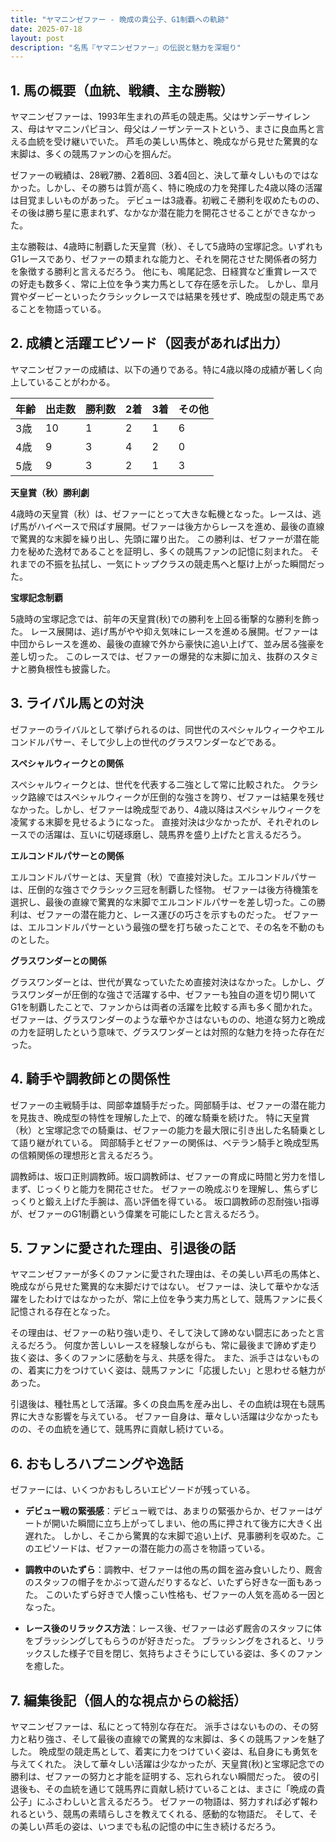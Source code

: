 ```yaml
---
title: "ヤマニンゼファー - 晩成の貴公子、G1制覇への軌跡"
date: 2025-07-18
layout: post
description: "名馬『ヤマニンゼファー』の伝説と魅力を深堀り"
---
```


## 1. 馬の概要（血統、戦績、主な勝鞍）

ヤマニンゼファーは、1993年生まれの芦毛の競走馬。父はサンデーサイレンス、母はヤマニンパピヨン、母父はノーザンテーストという、まさに良血馬と言える血統を受け継いでいた。  芦毛の美しい馬体と、晩成ながら見せた驚異的な末脚は、多くの競馬ファンの心を掴んだ。

ゼファーの戦績は、28戦7勝、2着8回、3着4回と、決して華々しいものではなかった。しかし、その勝ちは質が高く、特に晩成の力を発揮した4歳以降の活躍は目覚ましいものがあった。  デビューは3歳春。初戦こそ勝利を収めたものの、その後は勝ち星に恵まれず、なかなか潜在能力を開花させることができなかった。

主な勝鞍は、4歳時に制覇した天皇賞（秋）、そして5歳時の宝塚記念。いずれもG1レースであり、ゼファーの類まれな能力と、それを開花させた関係者の努力を象徴する勝利と言えるだろう。  他にも、鳴尾記念、日経賞など重賞レースでの好走も数多く、常に上位を争う実力馬として存在感を示した。  しかし、皐月賞やダービーといったクラシックレースでは結果を残せず、晩成型の競走馬であることを物語っている。


## 2. 成績と活躍エピソード（図表があれば出力）

ヤマニンゼファーの成績は、以下の通りである。特に4歳以降の成績が著しく向上していることがわかる。

| 年齢 | 出走数 | 勝利数 | 2着 | 3着 | その他 |
|---|---|---|---|---|---|
| 3歳 | 10 | 1 | 2 | 1 | 6 |
| 4歳 | 9 | 3 | 4 | 2 | 0 |
| 5歳 | 9 | 3 | 2 | 1 | 3 |


**天皇賞（秋）勝利劇**

4歳時の天皇賞（秋）は、ゼファーにとって大きな転機となった。レースは、逃げ馬がハイペースで飛ばす展開。ゼファーは後方からレースを進め、最後の直線で驚異的な末脚を繰り出し、先頭に躍り出た。  この勝利は、ゼファーが潜在能力を秘めた逸材であることを証明し、多くの競馬ファンの記憶に刻まれた。  それまでの不振を払拭し、一気にトップクラスの競走馬へと駆け上がった瞬間だった。

**宝塚記念制覇**

5歳時の宝塚記念では、前年の天皇賞(秋)での勝利を上回る衝撃的な勝利を飾った。  レース展開は、逃げ馬がやや抑え気味にレースを進める展開。ゼファーは中団からレースを進め、最後の直線で外から豪快に追い上げて、並み居る強豪を差し切った。  このレースでは、ゼファーの爆発的な末脚に加え、抜群のスタミナと勝負根性も披露した。


## 3. ライバル馬との対決

ゼファーのライバルとして挙げられるのは、同世代のスペシャルウィークやエルコンドルパサー、そして少し上の世代のグラスワンダーなどである。

**スペシャルウィークとの関係**

スペシャルウィークとは、世代を代表する二強として常に比較された。  クラシック路線ではスペシャルウィークが圧倒的な強さを誇り、ゼファーは結果を残せなかった。しかし、ゼファーは晩成型であり、4歳以降はスペシャルウィークを凌駕する末脚を見せるようになった。  直接対決は少なかったが、それぞれのレースでの活躍は、互いに切磋琢磨し、競馬界を盛り上げたと言えるだろう。

**エルコンドルパサーとの関係**

エルコンドルパサーとは、天皇賞（秋）で直接対決した。エルコンドルパサーは、圧倒的な強さでクラシック三冠を制覇した怪物。  ゼファーは後方待機策を選択し、最後の直線で驚異的な末脚でエルコンドルパサーを差し切った。この勝利は、ゼファーの潜在能力と、レース運びの巧さを示すものだった。  ゼファーは、エルコンドルパサーという最強の壁を打ち破ったことで、その名を不動のものとした。

**グラスワンダーとの関係**

グラスワンダーとは、世代が異なっていたため直接対決はなかった。しかし、グラスワンダーが圧倒的な強さで活躍する中、ゼファーも独自の道を切り開いてG1を制覇したことで、ファンからは両者の活躍を比較する声も多く聞かれた。  ゼファーは、グラスワンダーのような華やかさはないものの、地道な努力と晩成の力を証明したという意味で、グラスワンダーとは対照的な魅力を持った存在だった。


## 4. 騎手や調教師との関係性

ゼファーの主戦騎手は、岡部幸雄騎手だった。岡部騎手は、ゼファーの潜在能力を見抜き、晩成型の特性を理解した上で、的確な騎乗を続けた。  特に天皇賞（秋）と宝塚記念での騎乗は、ゼファーの能力を最大限に引き出した名騎乗として語り継がれている。  岡部騎手とゼファーの関係は、ベテラン騎手と晩成型馬の信頼関係の理想形と言えるだろう。

調教師は、坂口正則調教師。坂口調教師は、ゼファーの育成に時間と労力を惜しまず、じっくりと能力を開花させた。  ゼファーの晩成ぶりを理解し、焦らずじっくりと鍛え上げた手腕は、高い評価を得ている。  坂口調教師の忍耐強い指導が、ゼファーのG1制覇という偉業を可能にしたと言えるだろう。


## 5. ファンに愛された理由、引退後の話

ヤマニンゼファーが多くのファンに愛された理由は、その美しい芦毛の馬体と、晩成ながら見せた驚異的な末脚だけではない。  ゼファーは、決して華やかな活躍をしたわけではなかったが、常に上位を争う実力馬として、競馬ファンに長く記憶される存在となった。

その理由は、ゼファーの粘り強い走り、そして決して諦めない闘志にあったと言えるだろう。  何度か苦しいレースを経験しながらも、常に最後まで諦めず走り抜く姿は、多くのファンに感動を与え、共感を得た。  また、派手さはないものの、着実に力をつけていく姿は、競馬ファンに「応援したい」と思わせる魅力があった。

引退後は、種牡馬として活躍。多くの良血馬を産み出し、その血統は現在も競馬界に大きな影響を与えている。  ゼファー自身は、華々しい活躍は少なかったものの、その血統を通じて、競馬界に貢献し続けている。


## 6. おもしろハプニングや逸話

ゼファーには、いくつかおもしろいエピソードが残っている。

* **デビュー戦の緊張感**：デビュー戦では、あまりの緊張からか、ゼファーはゲートが開いた瞬間に立ち上がってしまい、他の馬に押されて後方に大きく出遅れた。  しかし、そこから驚異的な末脚で追い上げ、見事勝利を収めた。このエピソードは、ゼファーの潜在能力の高さを物語っている。

* **調教中のいたずら**：調教中、ゼファーは他の馬の餌を盗み食いしたり、厩舎のスタッフの帽子をかぶって遊んだりするなど、いたずら好きな一面もあった。  このいたずら好きで人懐っこい性格も、ゼファーの人気を高める一因となった。

* **レース後のリラックス方法**：レース後、ゼファーは必ず厩舎のスタッフに体をブラッシングしてもらうのが好きだった。  ブラッシングをされると、リラックスした様子で目を閉じ、気持ちよさそうにしている姿は、多くのファンを癒した。


## 7. 編集後記（個人的な視点からの総括）

ヤマニンゼファーは、私にとって特別な存在だ。  派手さはないものの、その努力と粘り強さ、そして最後の直線での驚異的な末脚は、多くの競馬ファンを魅了した。  晩成型の競走馬として、着実に力をつけていく姿は、私自身にも勇気を与えてくれた。  決して華々しい活躍は少なかったが、天皇賞(秋)と宝塚記念での勝利は、ゼファーの努力と才能を証明する、忘れられない瞬間だった。  彼の引退後も、その血統を通じて競馬界に貢献し続けていることは、まさに「晩成の貴公子」にふさわしいと言えるだろう。  ゼファーの物語は、努力すれば必ず報われるという、競馬の素晴らしさを教えてくれる、感動的な物語だ。  そして、その美しい芦毛の姿は、いつまでも私の記憶の中に生き続けるだろう。
